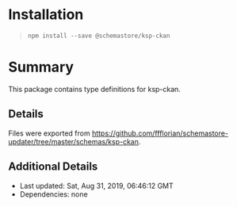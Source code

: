 # Installation
> `npm install --save @schemastore/ksp-ckan`

# Summary
This package contains type definitions for ksp-ckan.

## Details
Files were exported from https://github.com/ffflorian/schemastore-updater/tree/master/schemas/ksp-ckan.

## Additional Details
* Last updated: Sat, Aug 31, 2019, 06:46:12 GMT
* Dependencies: none
